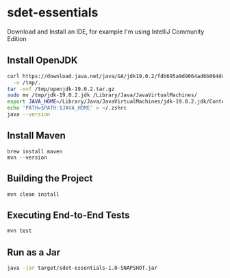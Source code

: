 # sdet-essentials

Download and Install an IDE, for example I'm using IntelliJ Community Edition

## Install OpenJDK
```bash
curl https://download.java.net/java/GA/jdk19.0.2/fdb695a9d9064ad6b064dc6df578380c/7/GPL/openjdk-19.0.2_macos-aarch64_bin.tar.gz \
  -o /tmp/.
tar -xvf /tmp/openjdk-19.0.2.tar.gz
sudo mv /tmp/jdk-19.0.2.jdk /Library/Java/JavaVirtualMachines/
export JAVA_HOME=/Library/Java/JavaVirtualMachines/jdk-19.0.2.jdk/Contents/Home
echo 'PATH=$PATH:$JAVA_HOME' > ~/.zshrc  
java --version
```


## Install Maven

```
brew install maven
mvn --version
```

## Building the Project
```agsl
mvn clean install
```

## Executing End-to-End Tests
```bash
mvn test
```

## Run as a Jar
```bash
java -jar target/sdet-essentials-1.0-SNAPSHOT.jar
```
